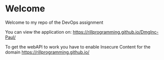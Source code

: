# Welcome
Welcome to my repo of the DevOps assignment

You can view the application on:
https://rillprogramming.github.io/DmgInc-Paul/

To get the webAPI to work you have to enable Insecure Content for the domain https://rillprogramming.github.io/

